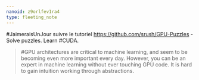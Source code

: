 ```yaml
---
nanoid: z9orlfev1ra4
type: fleeting_note
---
```

#JaimeraisUnJour suivre le tutoriel https://github.com/srush/GPU-Puzzles -  Solve puzzles. Learn #CUDA. 

> #GPU architectures are critical to machine learning, and seem to be becoming even more important every day. However, you can be an expert in machine learning without ever touching GPU code. It is hard to gain intuition working through abstractions.

